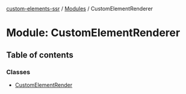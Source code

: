 [custom-elements-ssr](../README.md) / [Modules](../modules.md) / CustomElementRenderer

# Module: CustomElementRenderer

## Table of contents

### Classes

- [CustomElementRender](../classes/CustomElementRenderer.CustomElementRender.md)
